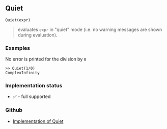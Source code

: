 ## Quiet

```
Quiet(expr)
```

> evaluates `expr` in "quiet" mode (i.e. no warning messages are shown during evaluation).

### Examples
 
No error is printed for the division by `0`

```
>> Quiet(1/0) 
ComplexInfinity
```

### Implementation status

* &#x2705; - full supported

### Github

* [Implementation of Quiet](https://github.com/axkr/symja_android_library/blob/master/symja_android_library/matheclipse-core/src/main/java/org/matheclipse/core/builtin/Programming.java#L2539) 
